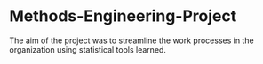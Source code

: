 # Methods-Engineering-Project
The aim of the project was to streamline the work processes in the organization using statistical tools learned.

